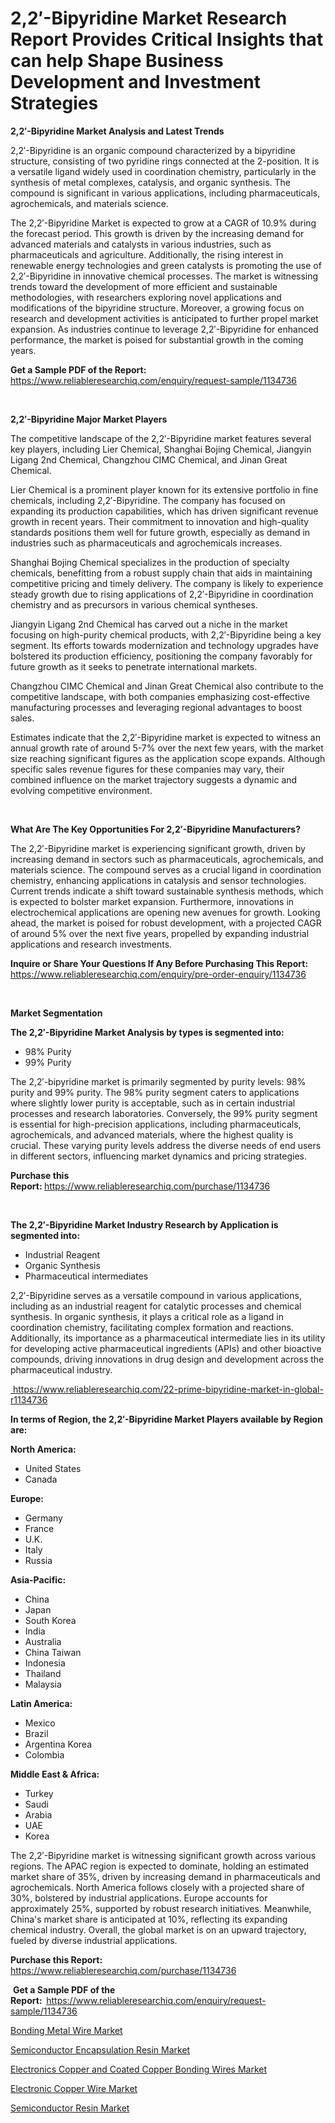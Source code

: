 <p><h1>2,2′-Bipyridine Market Research Report Provides Critical Insights that can help Shape Business Development and Investment Strategies</h1></p><p><strong>2,2′-Bipyridine Market Analysis and Latest Trends</strong></p>
<p><p>2,2′-Bipyridine is an organic compound characterized by a bipyridine structure, consisting of two pyridine rings connected at the 2-position. It is a versatile ligand widely used in coordination chemistry, particularly in the synthesis of metal complexes, catalysis, and organic synthesis. The compound is significant in various applications, including pharmaceuticals, agrochemicals, and materials science.</p><p>The 2,2′-Bipyridine Market is expected to grow at a CAGR of 10.9% during the forecast period. This growth is driven by the increasing demand for advanced materials and catalysts in various industries, such as pharmaceuticals and agriculture. Additionally, the rising interest in renewable energy technologies and green catalysts is promoting the use of 2,2′-Bipyridine in innovative chemical processes. The market is witnessing trends toward the development of more efficient and sustainable methodologies, with researchers exploring novel applications and modifications of the bipyridine structure. Moreover, a growing focus on research and development activities is anticipated to further propel market expansion. As industries continue to leverage 2,2′-Bipyridine for enhanced performance, the market is poised for substantial growth in the coming years.</p></p>
<p><strong>Get a Sample PDF of the Report:&nbsp;</strong> <a href="https://www.reliableresearchiq.com/enquiry/request-sample/1134736?utm_campaign=1082&utm_medium=2&utm_source=Github&utm_content=ia&utm_term=25032025&utm_id=22-bipyridine">https://www.reliableresearchiq.com/enquiry/request-sample/1134736</a></p>
<p>&nbsp;</p>
<p><strong>2,2′-Bipyridine Major Market Players</strong></p>
<p><p>The competitive landscape of the 2,2′-Bipyridine market features several key players, including Lier Chemical, Shanghai Bojing Chemical, Jiangyin Ligang 2nd Chemical, Changzhou CIMC Chemical, and Jinan Great Chemical. </p><p>Lier Chemical is a prominent player known for its extensive portfolio in fine chemicals, including 2,2′-Bipyridine. The company has focused on expanding its production capabilities, which has driven significant revenue growth in recent years. Their commitment to innovation and high-quality standards positions them well for future growth, especially as demand in industries such as pharmaceuticals and agrochemicals increases.</p><p>Shanghai Bojing Chemical specializes in the production of specialty chemicals, benefitting from a robust supply chain that aids in maintaining competitive pricing and timely delivery. The company is likely to experience steady growth due to rising applications of 2,2′-Bipyridine in coordination chemistry and as precursors in various chemical syntheses. </p><p>Jiangyin Ligang 2nd Chemical has carved out a niche in the market focusing on high-purity chemical products, with 2,2′-Bipyridine being a key segment. Its efforts towards modernization and technology upgrades have bolstered its production efficiency, positioning the company favorably for future growth as it seeks to penetrate international markets.</p><p>Changzhou CIMC Chemical and Jinan Great Chemical also contribute to the competitive landscape, with both companies emphasizing cost-effective manufacturing processes and leveraging regional advantages to boost sales. </p><p>Estimates indicate that the 2,2′-Bipyridine market is expected to witness an annual growth rate of around 5-7% over the next few years, with the market size reaching significant figures as the application scope expands. Although specific sales revenue figures for these companies may vary, their combined influence on the market trajectory suggests a dynamic and evolving competitive environment.</p></p>
<p>&nbsp;</p>
<p><strong>What Are The Key Opportunities For 2,2′-Bipyridine Manufacturers?</strong></p>
<p><p>The 2,2′-Bipyridine market is experiencing significant growth, driven by increasing demand in sectors such as pharmaceuticals, agrochemicals, and materials science. The compound serves as a crucial ligand in coordination chemistry, enhancing applications in catalysis and sensor technologies. Current trends indicate a shift toward sustainable synthesis methods, which is expected to bolster market expansion. Furthermore, innovations in electrochemical applications are opening new avenues for growth. Looking ahead, the market is poised for robust development, with a projected CAGR of around 5% over the next five years, propelled by expanding industrial applications and research investments.</p></p>
<p><strong>Inquire or Share Your Questions If Any Before Purchasing This Report:</strong> <a href="https://www.reliableresearchiq.com/enquiry/pre-order-enquiry/1134736?utm_campaign=1082&utm_medium=2&utm_source=Github&utm_content=ia&utm_term=25032025&utm_id=22-bipyridine">https://www.reliableresearchiq.com/enquiry/pre-order-enquiry/1134736</a></p>
<p>&nbsp;</p>
<p><strong>Market Segmentation</strong></p>
<p><strong>The 2,2′-Bipyridine Market Analysis by types is segmented into:</strong></p>
<p><ul><li>98% Purity</li><li>99% Purity</li></ul></p>
<p><p>The 2,2′-bipyridine market is primarily segmented by purity levels: 98% purity and 99% purity. The 98% purity segment caters to applications where slightly lower purity is acceptable, such as in certain industrial processes and research laboratories. Conversely, the 99% purity segment is essential for high-precision applications, including pharmaceuticals, agrochemicals, and advanced materials, where the highest quality is crucial. These varying purity levels address the diverse needs of end users in different sectors, influencing market dynamics and pricing strategies.</p></p>
<p><strong>Purchase this Report:&nbsp;</strong><a href="https://www.reliableresearchiq.com/purchase/1134736?utm_campaign=1082&utm_medium=2&utm_source=Github&utm_content=ia&utm_term=25032025&utm_id=22-bipyridine">https://www.reliableresearchiq.com/purchase/1134736</a></p>
<p>&nbsp;</p>
<p><strong>The 2,2′-Bipyridine Market Industry Research by Application is segmented into:</strong></p>
<p><ul><li>Industrial Reagent</li><li>Organic Synthesis</li><li>Pharmaceutical intermediates</li></ul></p>
<p><p>2,2′-Bipyridine serves as a versatile compound in various applications, including as an industrial reagent for catalytic processes and chemical synthesis. In organic synthesis, it plays a critical role as a ligand in coordination chemistry, facilitating complex formation and reactions. Additionally, its importance as a pharmaceutical intermediate lies in its utility for developing active pharmaceutical ingredients (APIs) and other bioactive compounds, driving innovations in drug design and development across the pharmaceutical industry.</p></p>
<p><a href="https://www.reliableresearchiq.com/22-prime-bipyridine-market-in-global-r1134736?utm_campaign=1082&utm_medium=2&utm_source=Github&utm_content=ia&utm_term=25032025&utm_id=22-bipyridine">&nbsp;https://www.reliableresearchiq.com/22-prime-bipyridine-market-in-global-r1134736</a></p>
<p><strong>In terms of Region, the 2,2′-Bipyridine Market Players available by Region are:</strong></p>
<p>
    <p> <strong> North America: </strong>
        <ul>
            <li>United States</li>
            <li>Canada</li>
        </ul>
        </p> 
    <p> <strong> Europe: </strong>
        <ul>
            <li>Germany</li>
            <li>France</li>
            <li>U.K.</li>
            <li>Italy</li>
            <li>Russia</li>
        </ul>
        </p> 
    <p> <strong> Asia-Pacific: </strong>
        <ul>
            <li>China</li>
            <li>Japan</li>
            <li>South Korea</li>
            <li>India</li>
            <li>Australia</li>
            <li>China Taiwan</li>
            <li>Indonesia</li>
            <li>Thailand</li>
            <li>Malaysia</li>
        </ul>
        </p> 
    <p> <strong> Latin America: </strong>
        <ul>
            <li>Mexico</li>
            <li>Brazil</li>
            <li>Argentina Korea</li>
            <li>Colombia</li>
        </ul>
        </p> 
    <p> <strong> Middle East & Africa: </strong>
        <ul>
            <li>Turkey</li>
            <li>Saudi</li>
            <li>Arabia</li>
            <li>UAE</li>
            <li>Korea</li>
        </ul>
    </p>
    </p>
<p><p>The 2,2′-Bipyridine market is witnessing significant growth across various regions. The APAC region is expected to dominate, holding an estimated market share of 35%, driven by increasing demand in pharmaceuticals and agrochemicals. North America follows closely with a projected share of 30%, bolstered by industrial applications. Europe accounts for approximately 25%, supported by robust research initiatives. Meanwhile, China's market share is anticipated at 10%, reflecting its expanding chemical industry. Overall, the global market is on an upward trajectory, fueled by diverse industrial applications.</p></p>
<p><strong>Purchase this Report: </strong><a href="https://www.reliableresearchiq.com/purchase/1134736?utm_campaign=1082&utm_medium=2&utm_source=Github&utm_content=ia&utm_term=25032025&utm_id=22-bipyridine">https://www.reliableresearchiq.com/purchase/1134736</a></p>
<p>&nbsp;<strong>Get a Sample PDF of the Report:&nbsp;&nbsp;</strong><a href="https://www.reliableresearchiq.com/enquiry/request-sample/1134736?utm_campaign=1082&utm_medium=2&utm_source=Github&utm_content=ia&utm_term=25032025&utm_id=22-bipyridine">https://www.reliableresearchiq.com/enquiry/request-sample/1134736</a></p>
<p><strong></strong></p>
<p><p><a href="https://github.com/monacaquddus/Market-Research-Report-List-1/blob/main/bonding-metal-wire-market.md?utm_campaign=1082&utm_medium=2&utm_source=Github&utm_content=ia&utm_term=25032025&utm_id=22-bipyridine">Bonding Metal Wire Market</a></p><p><a href="https://github.com/skoppmerlib9/Market-Research-Report-List-1/blob/main/semiconductor-encapsulation-resin-market.md?utm_campaign=1082&utm_medium=2&utm_source=Github&utm_content=ia&utm_term=25032025&utm_id=22-bipyridine">Semiconductor Encapsulation Resin Market</a></p><p><a href="https://github.com/aijazdeitzbq/Market-Research-Report-List-1/blob/main/electronics-copper-and-coated-copper-bonding-wires-market.md?utm_campaign=1082&utm_medium=2&utm_source=Github&utm_content=ia&utm_term=25032025&utm_id=22-bipyridine">Electronics Copper and Coated Copper Bonding Wires Market</a></p><p><a href="https://github.com/owaysusing/Market-Research-Report-List-1/blob/main/electronic-copper-wire-market.md?utm_campaign=1082&utm_medium=2&utm_source=Github&utm_content=ia&utm_term=25032025&utm_id=22-bipyridine">Electronic Copper Wire Market</a></p><p><a href="https://github.com/gambokaiohjr/Market-Research-Report-List-1/blob/main/semiconductor-resin-market.md?utm_campaign=1082&utm_medium=2&utm_source=Github&utm_content=ia&utm_term=25032025&utm_id=22-bipyridine">Semiconductor Resin Market</a></p></p>